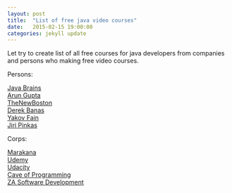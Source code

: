```yaml
---
layout: post
title:  "List of free java video courses"
date:   2015-02-15 19:00:00
categories: jekyll update
---
```


Let try to create list of all free courses for java developers from companies and persons who making free video courses.



Persons:  

<a href="/library/java_brains/">Java Brains</a><br/>
<a href="/library/arun_gupta/">Arun Gupta</a><br/>
<a href="/library/thenewboston/java/">TheNewBoston</a><br/>
<a href="/library/derek_banas/java/">Derek Banas</a><br/>
<a href="/library/yakov_fain/java/">Yakov Fain</a><br/>
<a href="/library/jiri_pinkas/java/">Jiri Pinkas</a><br/>
 
Corps:  

<a href="/library/marakana/java/free/">Marakana</a><br/>
<a href="/library/udemy/java/free/">Udemy</a><br/>
<a href="/library/udacity/java/free/">Udacity</a><br/>
<a href="/library/cave-of-programming/java/free/">Cave of Programming</a><br/>
<a href="/library/za-software-development/java/free/">ZA Software Development</a><br/>


